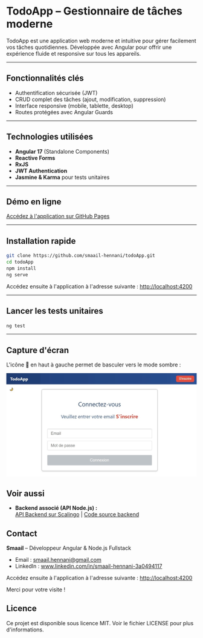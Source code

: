 # TodoApp – Gestionnaire de tâches moderne

TodoApp est une application web moderne et intuitive pour gérer facilement vos tâches quotidiennes. Développée avec Angular pour offrir une expérience fluide et responsive sur tous les appareils.

---

## Fonctionnalités clés

- Authentification sécurisée (JWT)
- CRUD complet des tâches (ajout, modification, suppression)
- Interface responsive (mobile, tablette, desktop)
- Routes protégées avec Angular Guards

---

## Technologies utilisées

- **Angular 17** (Standalone Components)
- **Reactive Forms** 
- **RxJS**
- **JWT Authentication** 
- **Jasmine & Karma** pour tests unitaires

---

## Démo en ligne

[Accédez à l'application sur GitHub Pages](https://smaail-hennani.github.io/todoApp/login)

---

## Installation rapide

```bash
git clone https://github.com/smaail-hennani/todoApp.git
cd todoApp
npm install
ng serve
```

Accédez ensuite à l'application à l'adresse suivante : [http://localhost:4200](http://localhost:4200)

---

## Lancer les tests unitaires

```bash
ng test
```

---

## Capture d'écran

L'icône 🌙 en haut à gauche permet de basculer vers le mode sombre :

![Connexion TodoApp](src/assets/interface_todoApp.jpg)

## Voir aussi
- **Backend associé (API Node.js) :**  
[API Backend sur Scalingo](https://todosecure-api.osc-fr1.scalingo.io) | [Code source backend](https://github.com/smaailhennani-cloud/TodoSecure-API)  

## Contact
**Smaail** – Développeur Angular & Node.js Fullstack
- Email : smaail.hennani@gmail.com
- LinkedIn : www.linkedin.com/in/smaail-hennani-3a0494117


Accédez ensuite à l'application à l'adresse suivante : [http://localhost:4200](http://localhost:4200)

Merci pour votre visite !

## Licence
Ce projet est disponible sous licence MIT. Voir le fichier LICENSE pour plus d'informations.
